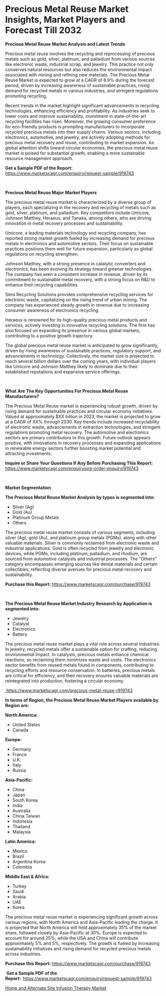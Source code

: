 <p><h1>Precious Metal Reuse Market Insights, Market Players and Forecast Till 2032</h1></p><p><strong>Precious Metal Reuse Market Analysis and Latest Trends</strong></p>
<p><p>Precious metal reuse involves the recycling and reprocessing of precious metals such as gold, silver, platinum, and palladium from various sources like electronic waste, industrial scrap, and jewelry. This practice not only conserves natural resources but also reduces the environmental impact associated with mining and refining new materials. The Precious Metal Reuse Market is expected to grow at a CAGR of 8.9% during the forecast period, driven by increasing awareness of sustainable practices, rising demand for recycled metals in various industries, and stringent regulations promoting recycling.</p><p>Recent trends in the market highlight significant advancements in recycling technologies, enhancing efficiency and profitability. As industries seek to lower costs and improve sustainability, investment in state-of-the-art recycling facilities has risen. Moreover, the growing consumer preference for eco-friendly products is prompting manufacturers to incorporate recycled precious metals into their supply chains. Various sectors, including electronics, automotive, and jewelry, are actively adopting methods for precious metal recovery and reuse, contributing to market expansion. As global attention shifts toward circular economies, the precious metal reuse market is poised for substantial growth, enabling a more sustainable resource management approach.</p></p>
<p><strong>Get a Sample PDF of the Report:&nbsp;</strong> <a href="https://www.marketscagr.com/enquiry/request-sample/919743?utm_campaign=3166&utm_medium=2&utm_source=Github&utm_content=ia&utm_term=07032025&utm_id=precious-metal-reuse">https://www.marketscagr.com/enquiry/request-sample/919743</a></p>
<p>&nbsp;</p>
<p><strong>Precious Metal Reuse Major Market Players</strong></p>
<p><p>The precious metal reuse market is characterized by a diverse group of players, each specializing in the recovery and recycling of metals such as gold, silver, platinum, and palladium. Key competitors include Umicore, Johnson Matthey, Heraeus, and Tanaka, among others, who are driving innovation in metal recovery processes and sustainability.</p><p>Umicore, a leading materials technology and recycling company, has reported strong market growth fueled by increasing demand for precious metals in electronics and automotive sectors. Their focus on sustainable practices positions them well for future expansion, particularly as global regulations on recycling strengthen.</p><p>Johnson Matthey, with a strong presence in catalytic converters and electronics, has been evolving its strategy toward greener technologies. The company has seen a consistent increase in revenue, driven by its commitment to sustainable metal recovery, with a strong focus on R&D to enhance their recycling capabilities.</p><p>Sims Recycling Solutions provides comprehensive recycling services for electronic waste, capitalizing on the rising trend of urban mining. The company has experienced steady growth in revenue due to increasing consumer awareness of electronics recycling.</p><p>Heraeus is renowned for its high-quality precious metal products and services, actively investing in innovative recycling solutions. The firm has also focused on expanding its presence in various global markets, contributing to a positive growth trajectory.</p><p>The global precious metal reuse market is anticipated to grow significantly, driven by rising awareness of sustainable practices, regulatory support, and advancements in technology. Collectively, the market size is projected to reach several billion dollars over the coming years, with individual players like Umicore and Johnson Matthey likely to dominate due to their established reputations and expansive service offerings.</p></p>
<p>&nbsp;</p>
<p><strong>What Are The Key Opportunities For Precious Metal Reuse Manufacturers?</strong></p>
<p><p>The Precious Metal Reuse market is experiencing robust growth, driven by rising demand for sustainable practices and circular economy initiatives. Valued at approximately $XX billion in 2023, the market is projected to grow at a CAGR of XX% through 2030. Key trends include increased recyclability of electronic waste, advancements in extraction technologies, and stringent regulations promoting metal recovery. The automotive and electronics sectors are primary contributors to this growth. Future outlook appears positive, with innovations in recovery processes and expanding applications in renewable energy sectors further boosting market potential and attracting investments.</p></p>
<p><strong>Inquire or Share Your Questions If Any Before Purchasing This Report:</strong> <a href="https://www.marketscagr.com/enquiry/pre-order-enquiry/919743?utm_campaign=3166&utm_medium=2&utm_source=Github&utm_content=ia&utm_term=07032025&utm_id=precious-metal-reuse">https://www.marketscagr.com/enquiry/pre-order-enquiry/919743</a></p>
<p>&nbsp;</p>
<p><strong>Market Segmentation</strong></p>
<p><strong>The Precious Metal Reuse Market Analysis by types is segmented into:</strong></p>
<p><ul><li>Silver (Ag)</li><li>Gold (Au)</li><li>Platinum Group Metals</li><li>Others</li></ul></p>
<p><p>The precious metal reuse market consists of various segments, including silver (Ag), gold (Au), and platinum group metals (PGMs), along with other valuable materials. Silver is commonly reclaimed from electronic waste and industrial applications. Gold is often recycled from jewelry and electronic devices, while PGMs, including platinum, palladium, and rhodium, are sourced from automotive catalysts and industrial processes. The "Others" category encompasses emerging sources like dental materials and certain collectibles, reflecting diverse avenues for precious metal recovery and sustainability.</p></p>
<p><strong>Purchase this Report:&nbsp;</strong><a href="https://www.marketscagr.com/purchase/919743?utm_campaign=3166&utm_medium=2&utm_source=Github&utm_content=ia&utm_term=07032025&utm_id=precious-metal-reuse">https://www.marketscagr.com/purchase/919743</a></p>
<p>&nbsp;</p>
<p><strong>The Precious Metal Reuse Market Industry Research by Application is segmented into:</strong></p>
<p><ul><li>Jewelry</li><li>Catalyst</li><li>Electronics</li><li>Battery</li></ul></p>
<p><p>The precious metal reuse market plays a vital role across several industries. In jewelry, recycled metals offer a sustainable option for crafting, reducing environmental impact. In catalysts, precious metals enhance chemical reactions, so reclaiming them minimizes waste and costs. The electronics sector benefits from reused metals found in components, contributing to recycling efforts and resource conservation. In batteries, precious metals are critical for efficiency, and their recovery ensures valuable materials are reintegrated into production, fostering a circular economy.</p></p>
<p><a href="https://www.marketscagr.com/precious-metal-reuse-r919743?utm_campaign=3166&utm_medium=2&utm_source=Github&utm_content=ia&utm_term=07032025&utm_id=precious-metal-reuse">&nbsp;https://www.marketscagr.com/precious-metal-reuse-r919743</a></p>
<p><strong>In terms of Region, the Precious Metal Reuse Market Players available by Region are:</strong></p>
<p>
    <p> <strong> North America: </strong>
        <ul>
            <li>United States</li>
            <li>Canada</li>
        </ul>
        </p> 
    <p> <strong> Europe: </strong>
        <ul>
            <li>Germany</li>
            <li>France</li>
            <li>U.K.</li>
            <li>Italy</li>
            <li>Russia</li>
        </ul>
        </p> 
    <p> <strong> Asia-Pacific: </strong>
        <ul>
            <li>China</li>
            <li>Japan</li>
            <li>South Korea</li>
            <li>India</li>
            <li>Australia</li>
            <li>China Taiwan</li>
            <li>Indonesia</li>
            <li>Thailand</li>
            <li>Malaysia</li>
        </ul>
        </p> 
    <p> <strong> Latin America: </strong>
        <ul>
            <li>Mexico</li>
            <li>Brazil</li>
            <li>Argentina Korea</li>
            <li>Colombia</li>
        </ul>
        </p> 
    <p> <strong> Middle East & Africa: </strong>
        <ul>
            <li>Turkey</li>
            <li>Saudi</li>
            <li>Arabia</li>
            <li>UAE</li>
            <li>Korea</li>
        </ul>
    </p>
    </p>
<p><p>The precious metal reuse market is experiencing significant growth across various regions, with North America and Asia-Pacific leading the charge. It is projected that North America will hold approximately 35% of the market share, followed closely by Asia-Pacific at 30%. Europe is expected to account for around 25%, while the USA and China will contribute approximately 5% and 5%, respectively. The growth is fueled by increasing sustainability initiatives and rising demand for recycled precious metals across industries.</p></p>
<p><strong>Purchase this Report: </strong><a href="https://www.marketscagr.com/purchase/919743?utm_campaign=3166&utm_medium=2&utm_source=Github&utm_content=ia&utm_term=07032025&utm_id=precious-metal-reuse">https://www.marketscagr.com/purchase/919743</a></p>
<p>&nbsp;<strong>Get a Sample PDF of the Report:&nbsp;&nbsp;</strong><a href="https://www.marketscagr.com/enquiry/request-sample/919743?utm_campaign=3166&utm_medium=2&utm_source=Github&utm_content=ia&utm_term=07032025&utm_id=precious-metal-reuse">https://www.marketscagr.com/enquiry/request-sample/919743</a></p>
<p><strong></strong></p>
<p><p><a href="https://github.com/mohmodsiason/Market-Research-Report-List-1/blob/main/home-and-alternate-site-infusion-therapy-market.md?utm_campaign=3166&utm_medium=2&utm_source=Github&utm_content=ia&utm_term=07032025&utm_id=precious-metal-reuse">Home and Alternate Site Infusion Therapy Market</a></p></p>